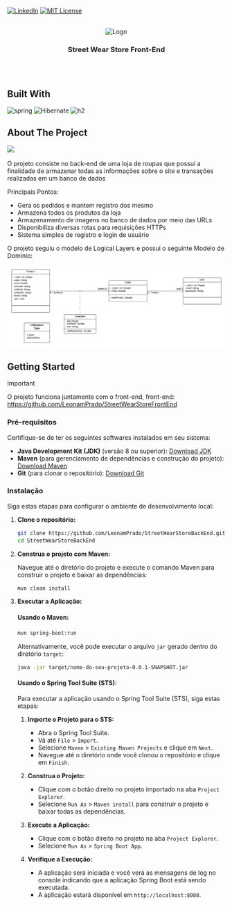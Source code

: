 

[![LinkedIn][linkedin-shield]][linkedin-url]
[![MIT License][license-shield]][license-url]
<br />
<br />
<div align="center">
    <img src="https://cdn.jsdelivr.net/gh/devicons/devicon@latest/icons/spring/spring-original-wordmark.svg"  alt="Logo" width="120" height="120" >
  <h3 align="center">Street Wear Store Front-End</h3>
</div>
<br />
<br />




## Built With
![spring]
![Hibernate]
![h2]



<!-- ABOUT THE PROJECT -->
## About The Project
<img src="/images/ReadME/inicialGif.gif">
<!--GIF INICIAL-->

<!--RESUMO DO PROJETO-->
O projeto consiste no back-end de uma loja de roupas que possui a finalidade de armazenar todas as informações sobre o site e transações realizadas em um banco de dados
<!--Principais pontos do projeto-->
Principais Pontos:

* Gera os pedidos e mantem registro dos mesmo
* Armazena todos os produtos da loja
* Armazenamento de imagens no banco de dados por meio das URLs
* Disponibiliza diversas rotas para requisições HTTPs
* Sistema simples de registro e login de usuário

O projeto seguiu o modelo de Logical Layers e possui o seguinte Modelo de Domínio:

<img src="/images/ReadME/StreetWearStore UML.png">

<!-- GETTING STARTED TUTORIAL -->
## Getting Started

<!--Falar do backend-->
> [!IMPORTANT]  
> O projeto funciona juntamente com o front-end, front-end: https://github.com/LeonamPrado/StreetWearStoreFrontEnd

### Pré-requisitos

Certifique-se de ter os seguintes softwares instalados em seu sistema:

- **Java Development Kit (JDK)** (versão 8 ou superior): [Download JDK](https://www.oracle.com/java/technologies/javase-jdk11-downloads.html)
- **Maven** (para gerenciamento de dependências e construção do projeto): [Download Maven](https://maven.apache.org/download.cgi)
- **Git** (para clonar o repositório): [Download Git](https://git-scm.com/downloads)

### Instalação

Siga estas etapas para configurar o ambiente de desenvolvimento local:

1. **Clone o repositório:**

    ```sh
    git clone https://github.com/LeonamPrado/StreetWearStoreBackEnd.git
    cd StreetWearStoreBackEnd
    ```

2. **Construa o projeto com Maven:**

    Navegue até o diretório do projeto e execute o comando Maven para construir o projeto e baixar as dependências:

    ```sh
    mvn clean install
    ```

3. **Executar a Aplicação:**

    #### Usando o Maven:

    ```sh
    mvn spring-boot:run
    ```

    Alternativamente, você pode executar o arquivo `jar` gerado dentro do diretório `target`:

    ```sh
    java -jar target/nome-do-seu-projeto-0.0.1-SNAPSHOT.jar
    ```

    #### Usando o Spring Tool Suite (STS):

    Para executar a aplicação usando o Spring Tool Suite (STS), siga estas etapas:

    1. **Importe o Projeto para o STS:**

        - Abra o Spring Tool Suite.
        - Vá até `File` > `Import`.
        - Selecione `Maven` > `Existing Maven Projects` e clique em `Next`.
        - Navegue até o diretório onde você clonou o repositório e clique em `Finish`.

    2. **Construa o Projeto:**

        - Clique com o botão direito no projeto importado na aba `Project Explorer`.
        - Selecione `Run As` > `Maven install` para construir o projeto e baixar todas as dependências.

    3. **Execute a Aplicação:**

        - Clique com o botão direito no projeto na aba `Project Explorer`.
        - Selecione `Run As` > `Spring Boot App`.

    4. **Verifique a Execução:**

        - A aplicação será iniciada e você verá as mensagens de log no console indicando que a aplicação Spring Boot está sendo executada.
        - A aplicação estará disponível em `http://localhost:8080`.












<!-- MARKDOWN LINKS & IMAGES -->
[linkedin-shield]: https://img.shields.io/badge/-LinkedIn-black.svg?style=for-the-badge&logo=linkedin&colorB=555
[linkedin-url]: https://www.linkedin.com/in/leonamprado/?profileId=ACoAAErE_OUBbqirIbX6pbbqSfLK7irAOwdV7jM
[license-shield]: https://img.shields.io/github/license/othneildrew/Best-README-Template.svg?style=for-the-badge
[license-url]: /LICENSE
[spring]: https://img.shields.io/badge/spring-%236DB33F.svg?style=for-the-badge&logo=spring&logoColor=white
[h2]: https://img.shields.io/badge/Database-H2-4caf50?style=for-the-badge&logoColor=white
[Hibernate]: https://img.shields.io/badge/Hibernate-59666C?style=for-the-badge&logo=Hibernate&logoColor=white
